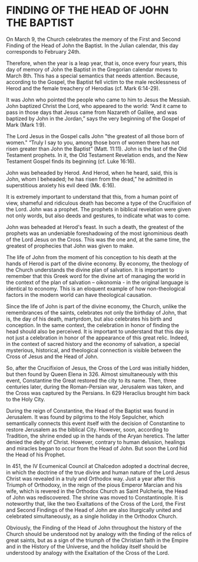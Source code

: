 # FINDING OF THE HEAD OF JOHN THE BAPTIST

On March 9, the Church celebrates the memory of the First and Second Finding of the Head of John the Baptist. In the Julian calendar, this day corresponds to February 24th.

Therefore, when the year is a leap year, that is, once every four years, this day of memory of John the Baptist in the Gregorian calendar moves to March 8th. This has a special semantics that needs attention. Because, according to the Gospel, the Baptist fell victim to the male recklessness of Herod and the female treachery of Herodias (cf. Mark 6:14-29).

It was John who pointed the people who came to him to Jesus the Messiah. John baptized Christ the Lord, who appeared to the world: “And it came to pass in those days that Jesus came from Nazareth of Galilee, and was baptized by John in the Jordan,” says the very beginning of the Gospel of Mark (Mark 1:9).

The Lord Jesus in the Gospel calls John "the greatest of all those born of women." “Truly I say to you, among those born of women there has not risen greater than John the Baptist” (Matt. 11:11). John is the last of the Old Testament prophets. In it, the Old Testament Revelation ends, and the New Testament Gospel finds its beginning (cf. Luke 16:16).

John was beheaded by Herod. And Herod, when he heard, said, this is John, whom I beheaded; he has risen from the dead,” he admitted in superstitious anxiety his evil deed (Mk. 6:16).

It is extremely important to understand that this, from a human point of view, shameful and ridiculous death has become a type of the Crucifixion of the Lord. John was a prophet. The prophets in biblical revelation were given not only words, but also deeds and gestures, to indicate what was to come.

John was beheaded at Herod's feast. In such a death, the greatest of the prophets was an undeniable foreshadowing of the most ignominious death of the Lord Jesus on the Cross. This was the one and, at the same time, the greatest of prophecies that John was given to make.

The life of John from the moment of his conception to his death at the hands of Herod is part of the divine economy. By economy, the theology of the Church understands the divine plan of salvation. It is important to remember that this Greek word for the divine art of managing the world in the context of the plan of salvation – oikonomia - in the original language is identical to economy. This is an eloquent example of how non-theological factors in the modern world can have theological causation.

Since the life of John is part of the divine economy, the Church, unlike the remembrances of the saints, celebrates not only the birthday of John, that is, the day of his death, martyrdom, but also celebrates his birth and conception. In the same context, the celebration in honor of finding the head should also be perceived. It is important to understand that this day is not just a celebration in honor of the appearance of this great relic. Indeed, in the context of sacred history and the economy of salvation, a special mysterious, historical, and theological connection is visible between the Cross of Jesus and the Head of John.

So, after the Crucifixion of Jesus, the Cross of the Lord was initially hidden, but then found by Queen Elena in 326. Almost simultaneously with this event, Constantine the Great restored the city to its name. Then, three centuries later, during the Roman-Persian war, Jerusalem was taken, and the Cross was captured by the Persians. In 629 Heraclius brought him back to the Holy City.

During the reign of Constantine, the Head of the Baptist was found in Jerusalem. It was found by pilgrims to the Holy Sepulcher, which semantically connects this event itself with the decision of Constantine to restore Jerusalem as the biblical City. However, soon, according to Tradition, the shrine ended up in the hands of the Aryan heretics. The latter denied the deity of Christ. However, contrary to human delusion, healings and miracles began to occur from the Head of John. But soon the Lord hid the Head of his Prophet.

In 451, the IV Ecumenical Council at Chalcedon adopted a doctrinal decree, in which the doctrine of the true divine and human nature of the Lord Jesus Christ was revealed in a truly and Orthodox way. Just a year after this Triumph of Orthodoxy, in the reign of the pious Emperor Marcian and his wife, which is revered in the Orthodox Church as Saint Pulcheria, the Head of John was rediscovered. The shrine was moved to Constantinople. It is noteworthy that, like the two Exaltations of the Cross of the Lord, the First and Second Findings of the Head of John are also liturgically united and celebrated simultaneously, as a single holiday in the Orthodox Church.

Obviously, the Finding of the Head of John throughout the history of the Church should be understood not by analogy with the finding of the relics of great saints, but as a sign of the triumph of the Christian faith in the Empire and in the History of the Universe, and the holiday itself should be understood by analogy with the Exaltation of the Cross of the Lord.
